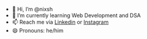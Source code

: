- 👋 Hi, I’m @nixsh
- 🌱 I’m currently learning Web Development and DSA
- 📫 Reach me via [Linkedin](https://www.linkedin.com/in/callmenixsh/) or [Instagram](https://www.instagram.com/callmenixsh)
- 😄 Pronouns: he/him

<!---
ninjaclaw/ninjaclaw is a ✨ special ✨ repository because its `README.md` (this file) appears on your GitHub profile.
You can click the Preview link to take a look at your changes.
--->
